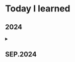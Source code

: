# **Today I learned**
## 2024
<details>
  <summary>
    <h2>SEP.2024</h2>
    </summary>
<details>
  <summary>
   <h4>08.SEP </h4>
  </summary>
  - Learned basic git commands <br>
  - Practiced Git commit and push <br>
      <details>
        <summary> 
        - SQL
        </summary>
          - Relational Database <br>
        - is declarative <br>
        <details>
        <summary>
          1.sqlite
        </summary>
          - scoop <br>
          - powershell <br>
          - Scoop is installed by default without admin privileges <br>
          - scoop bucket add main
          - scoop install main/sqlite
          - sqlite3 <br>
        </details>
    </details>
</details>
<details>
  <summary>
    <h4>09.SEP</h4>
  </summary>
  - Enter at the specified path<br>
  `New-Item database.db`
</details>
</details>
